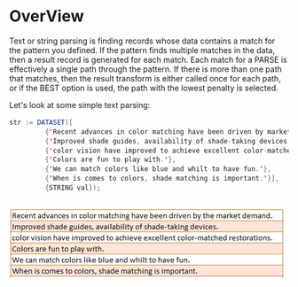 # OverView

Text or string parsing is finding records whose data contains a match for the pattern you defined. If the pattern finds multiple matches in the data, then a result record is generated for each match. Each match for a PARSE is effectively a single path through the pattern. If there is more than one path that matches, then the result transform is either called once for each path, or if the BEST option is used, the path with the lowest penalty is selected.

Let's look at some simple text parsing:

```java
str := DATASET([
         {'Recent advances in color matching have been driven by market demand.'},
         {'Improved shade guides, availability of shade-taking devices..'},
         {'color vision have improved to achieve excellent color-matched restorations.'},
         {'Colors are fun to play with.'},
         {'We can match colors like blue and whilt to have fun.'},
         {'When is comes to colors, shade matching is important.'}],
         {STRING val});
```

\
![color input ds](./images/ColorInput.JPG)
